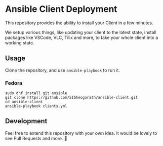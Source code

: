 Ansible Client Deployment
===

This repository provides the ability to install your Client in a few minutes.

We setup various things, like updating your client to the latest state, install packages like VSCode, VLC, Tilix and more, to take your whole client into a working state.

Usage
---

Clone the repository, and use `ansible-playbook` to run it.


### Fedora

```
sudo dnf install git ansible
git clone https://github.com/SISheogorath/ansible-client.git
cd ansible-client
ansible-playbook clients.yml
```

Development
---

Feel free to extend this repository with your own idea. It would be lovely to see Pull Requests and more. :wave:
